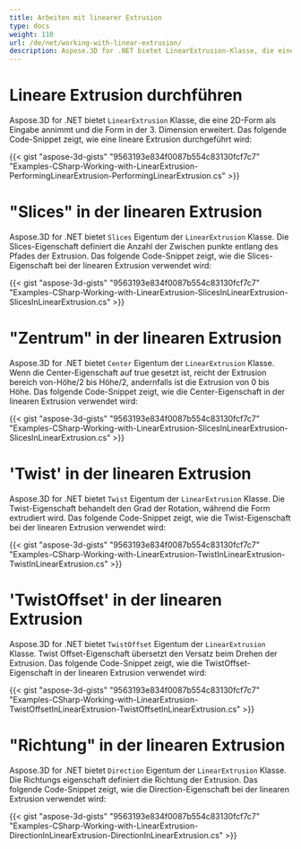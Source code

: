 ```yaml
---
title: Arbeiten mit linearer Extrusion
type: docs
weight: 110
url: /de/net/working-with-linear-extrusion/
description: Aspose.3D for .NET bietet LinearExtrusion-Klasse, die eine 2D-Form als Eingabe annimmt und die Form in der 3. Dimension erweitert.
---
```

#  **Lineare Extrusion durchführen**
Aspose.3D for .NET bietet `LinearExtrusion` Klasse, die eine 2D-Form als Eingabe annimmt und die Form in der 3. Dimension erweitert. Das folgende Code-Snippet zeigt, wie eine lineare Extrusion durchgeführt wird:



{{< gist "aspose-3d-gists" "9563193e834f0087b554c83130fcf7c7" "Examples-CSharp-Working-with-LinearExtrusion-PerformingLinearExtrusion-PerformingLinearExtrusion.cs" >}}
#  **"Slices" in der linearen Extrusion**
Aspose.3D for .NET bietet `Slices` Eigentum der `LinearExtrusion` Klasse. Die Slices-Eigenschaft definiert die Anzahl der Zwischen punkte entlang des Pfades der Extrusion. Das folgende Code-Snippet zeigt, wie die Slices-Eigenschaft bei der linearen Extrusion verwendet wird:



{{< gist "aspose-3d-gists" "9563193e834f0087b554c83130fcf7c7" "Examples-CSharp-Working-with-LinearExtrusion-SlicesInLinearExtrusion-SlicesInLinearExtrusion.cs" >}}
#  **"Zentrum" in der linearen Extrusion**
Aspose.3D for .NET bietet `Center` Eigentum der `LinearExtrusion` Klasse. Wenn die Center-Eigenschaft auf true gesetzt ist, reicht der Extrusion bereich von-Höhe/2 bis Höhe/2, andernfalls ist die Extrusion von 0 bis Höhe. Das folgende Code-Snippet zeigt, wie die Center-Eigenschaft in der linearen Extrusion verwendet wird:



{{< gist "aspose-3d-gists" "9563193e834f0087b554c83130fcf7c7" "Examples-CSharp-Working-with-LinearExtrusion-SlicesInLinearExtrusion-SlicesInLinearExtrusion.cs" >}}
#  **'Twist' in der linearen Extrusion**
Aspose.3D for .NET bietet `Twist` Eigentum der `LinearExtrusion` Klasse. Die Twist-Eigenschaft behandelt den Grad der Rotation, während die Form extrudiert wird. Das folgende Code-Snippet zeigt, wie die Twist-Eigenschaft bei der linearen Extrusion verwendet wird:



{{< gist "aspose-3d-gists" "9563193e834f0087b554c83130fcf7c7" "Examples-CSharp-Working-with-LinearExtrusion-TwistInLinearExtrusion-TwistInLinearExtrusion.cs" >}}
#  **'TwistOffset' in der linearen Extrusion**
Aspose.3D for .NET bietet `TwistOffset` Eigentum der `LinearExtrusion` Klasse. Twist Offset-Eigenschaft übersetzt den Versatz beim Drehen der Extrusion. Das folgende Code-Snippet zeigt, wie die TwistOffset-Eigenschaft in der linearen Extrusion verwendet wird:



{{< gist "aspose-3d-gists" "9563193e834f0087b554c83130fcf7c7" "Examples-CSharp-Working-with-LinearExtrusion-TwistOffsetInLinearExtrusion-TwistOffsetInLinearExtrusion.cs" >}}
#  **"Richtung" in der linearen Extrusion**
Aspose.3D for .NET bietet `Direction` Eigentum der `LinearExtrusion` Klasse. Die Richtungs eigenschaft definiert die Richtung der Extrusion. Das folgende Code-Snippet zeigt, wie die Direction-Eigenschaft bei der linearen Extrusion verwendet wird:



{{< gist "aspose-3d-gists" "9563193e834f0087b554c83130fcf7c7" "Examples-CSharp-Working-with-LinearExtrusion-DirectionInLinearExtrusion-DirectionInLinearExtrusion.cs" >}}
